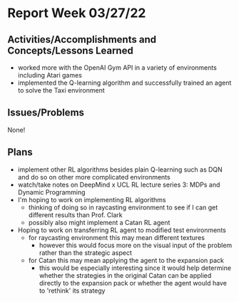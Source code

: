 # Report Week 03/27/22
## Activities/Accomplishments and Concepts/Lessons Learned
* worked more with the OpenAI Gym API in a variety of environments including Atari games
* implemented the Q-learning algorithm and successfully trained an agent to solve the Taxi environment

## Issues/Problems
None!

## Plans
* implement other RL algorithms besides plain Q-learning such as DQN and do so on other more complicated environments
* watch/take notes on DeepMind x UCL RL lecture series 3: MDPs and Dynamic Programming
* I'm hoping to work on implementing RL algorithms
  * thinking of doing so in raycasting environment to see if I can get different results than Prof. Clark
  * possibly also might implement a Catan RL agent
* Hoping to work on transferring RL agent to modified test environments
  * for raycasting environment this may mean different textures
    * however this would focus more on the visual input of the problem rather than the strategic aspect
  * for Catan this may mean applying the agent to the expansion pack
    * this would be especially interesting since it would help determine whether the strategies in the original Catan can be applied directly to the expansion pack or whether the agent would have to 'rethink' its strategy

